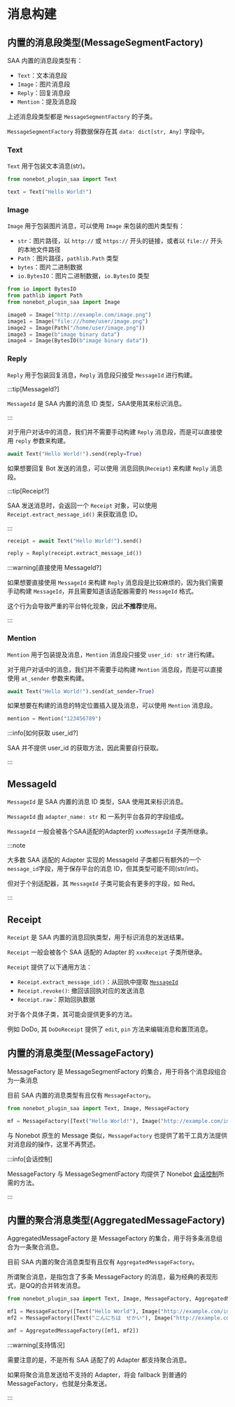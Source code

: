 # 消息构建

## 内置的消息段类型(MessageSegmentFactory)

SAA 内置的消息段类型有：

- `Text`：文本消息段
- `Image`：图片消息段
- `Reply`：回复消息段
- `Mention`：提及消息段

上述消息段类型都是 `MessageSegmentFactory` 的子类。

`MessageSegmentFactory` 将数据保存在其 `data: dict[str, Any]` 字段中。

### Text

`Text` 用于包装文本消息(str)。

```python
from nonebot_plugin_saa import Text

text = Text("Hello World!")
```

### Image

`Image` 用于包装图片消息，可以使用 `Image` 来包装的图片类型有：

- `str`：图片路径，以 `http://` 或 `https://` 开头的链接，或者以 `file://` 开头的本地文件路径
- `Path`：图片路径，`pathlib.Path` 类型
- `bytes`：图片二进制数据
- `io.BytesIO`：图片二进制数据，`io.BytesIO` 类型

```python
from io import BytesIO
from pathlib import Path
from nonebot_plugin_saa import Image

image0 = Image("http://example.com/image.png")
image1 = Image("file:///home/user/image.png")
image2 = Image(Path("/home/user/image.png"))
image3 = Image(b"image binary data")
image4 = Image(BytesIO(b"image binary data"))
```

### Reply

`Reply` 用于包装回复消息，`Reply` 消息段只接受 `MessageId` 进行构建。

:::tip[MessageId?]

`MessageId` 是 SAA 内置的消息 ID 类型，SAA使用其来标识消息。

:::

对于用户对话中的消息，我们并不需要手动构建 `Reply` 消息段，而是可以直接使用 `reply` 参数来构建。

```python
await Text("Hello World!").send(reply=True)
```

如果想要回复 Bot 发送的消息，可以使用 消息回执(`Receipt`) 来构建 `Reply` 消息段。

:::tip[Receipt?]

SAA 发送消息时，会返回一个 `Receipt` 对象，可以使用 `Receipt.extract_message_id()` 来获取消息 ID。

:::

```python
receipt = await Text("Hello World!").send()

reply = Reply(receipt.extract_message_id())
```

:::warning[直接使用 MessageId?]

如果想要直接使用 `MessageId` 来构建 `Reply` 消息段是比较麻烦的，因为我们需要手动构建 `MessageId`，并且需要知道该适配器需要的 `MessageId` 格式。

这个行为会导致严重的平台特化现象，因此**不推荐**使用。

:::

### Mention

`Mention` 用于包装提及消息，`Mention` 消息段只接受 `user_id: str` 进行构建。

对于用户对话中的消息，我们并不需要手动构建 `Mention` 消息段，而是可以直接使用 `at_sender` 参数来构建。

```python
await Text("Hello World!").send(at_sender=True)
```

如果想要在构建的消息的特定位置插入提及消息，可以使用 `Mention` 消息段。

```python
mention = Mention("123456789")
```

:::info[如何获取 user_id?]

SAA 并不提供 user_id 的获取方法，因此需要自行获取。

:::

## MessageId

`MessageId` 是 SAA 内置的消息 ID 类型，SAA 使用其来标识消息。

`MessageId` 由 `adapter_name: str` 和 一系列平台各异的字段组成。

`MessageId` 一般会被各个SAA适配的Adapter的 `xxxMessageId` 子类所继承。

:::note

大多数 SAA 适配的 Adapter 实现的 MessageId 子类都只有额外的一个`message_id`字段，用于保存平台的消息 ID，但其类型可能不同(str/int)。

但对于个别适配器，其 `MessageId` 子类可能会有更多的字段，如 Red。

:::

## Receipt

`Receipt` 是 SAA 内置的消息回执类型，用于标识消息的发送结果。

`Receipt` 一般会被各个 SAA 适配的 Adapter 的 `xxxReceipt` 子类所继承。

`Receipt` 提供了以下通用方法：

- `Receipt.extract_message_id()`：从回执中提取 [`MessageId`](#messageid)
- `Receipt.revoke()`: 撤回该回执对应的发送消息
- `Receipt.raw`：原始回执数据

对于各个具体子类，其可能会提供更多的方法。

例如 DoDo, 其 `DoDoReceipt` 提供了 `edit`, `pin` 方法来编辑消息和置顶消息。

## 内置的消息类型(MessageFactory)

MessageFactory 是 MessageSegmentFactory 的集合，用于将各个消息段组合为一条消息

目前 SAA 内置的消息类型有且仅有 `MessageFactory`。

```python
from nonebot_plugin_saa import Text, Image, MessageFactory

mf = MessageFactory([Text("Hello World!"), Image("http://example.com/image.png")])
```

与 Nonebot 原生的 Message 类似，`MessageFactory` 也提供了若干工具方法提供对消息段的操作，这里不再赘述。

:::info[会话控制]

MessageFactory 与 MessageSegmentFactory 均提供了 Nonebot [会话控制](https://nonebot.dev/docs/appendices/session-control)所需的方法。

:::

## 内置的聚合消息类型(AggregatedMessageFactory)

AggregatedMessageFactory 是 MessageFactory 的集合，用于将多条消息组合为一条聚合消息。

目前 SAA 内置的聚合消息类型有且仅有 `AggregatedMessageFactory`。

所谓聚合消息，是指包含了多条 MessageFactory 的消息，最为经典的表现形式，是QQ的合并转发消息。

```python
from nonebot_plugin_saa import Text, Image, MessageFactory, AggregatedMessageFactory

mf1 = MessageFactory([Text("Hello World"), Image("http://example.com/image.png")])
mf2 = MessageFactory([Text("こんにちは　せかい"), Image("http://example.com/shashin.png")])

amf = AggregatedMessageFactory([mf1, mf2])
```

:::warning[支持情况]

需要注意的是，不是所有 SAA 适配了的 Adapter 都支持聚合消息。

如果将聚合消息发送给不支持的 Adapter，将会 fallback 到普通的 MessageFactory，也就是分条发送。

:::
